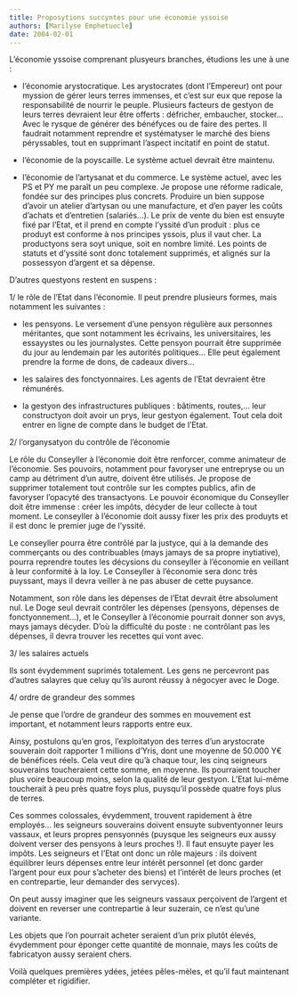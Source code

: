 ```yaml
---
title: Proposytions succyntes pour une économie yssoise
authors: [Marilyse Emphetuocle]
date: 2004-02-01
---
```


L’économie yssoise comprenant plusyeurs branches, étudions les une à une :

-  l’économie arystocratique. Les arystocrates (dont l’Empereur) ont pour myssion de gérer leurs terres immenses, et c’est sur eux que repose la responsabilité de nourrir le peuple. Plusieurs facteurs de gestyon de leurs terres devraient leur être offerts : défricher, embaucher, stocker... Avec le rysque de générer des bénéfyces ou de faire des pertes. Il faudrait notamment reprendre et systématyser le marché des biens péryssables, tout en supprimant l’aspect incitatif en point de statut.

-  l’économie de la poyscaille. Le système actuel devrait être maintenu.

-  l’économie de l’artysanat et du commerce. Le système actuel, avec les PS et PY me paraît un peu complexe. Je propose une réforme radicale, fondée sur des principes plus concrets. Produire un bien suppose d’avoir un atelier d’artysan ou une manufacture, et d’en payer les coûts d’achats et d’entretien (salariés...). Le prix de vente du bien est ensuyte fixé par l’Etat, et il prend en compte l’yssité d’un produit : plus ce produyt est conforme à nos principes yssois, plus il vaut cher. La productyons sera soyt unique, soit en nombre limité. Les points de statuts et d’yssité sont donc totalement supprimés, et alignés sur la possessyon d’argent et sa dépense.

D’autres questyons restent en suspens :

1/ le rôle de l’Etat dans l’économie. Il peut prendre plusieurs formes, mais notamment les suivantes :

- les pensyons. Le versement d’une pensyon régulière aux personnes méritantes, que sont notamment les écrivains, les universitaires, les essayystes ou les journalystes. Cette pensyon pourrait être supprimée du jour au lendemain par les autorités politiques... Elle peut également prendre la forme de dons, de cadeaux divers...

-  les salaires des fonctyonnaires. Les agents de l’Etat devraient être rémunérés.

-  la gestyon des infrastructures publiques : bâtiments, routes,... leur constructyon doit avoir un prys, leur gestyon également. Tout cela doit entrer en ligne de compte dans le budget de l’Etat.

2/ l’organysatyon du contrôle de l’économie

Le rôle du Conseyller à l’économie doit être renforcer, comme animateur de l’économie. Ses pouvoirs, notamment pour favoryser une entrepryse ou un camp au détriment d’un autre, doivent être utilisés. Je propose de supprimer totalement tout contrôle sur les comptes publics, afin de favoryser l’opacyté des transactyons. Le pouvoir économique du Conseyller doit être immense : créer les impôts, décyder de leur collecte à tout moment. Le conseyller à l’économie doit aussy fixer les prix des produyts et il est donc le premier juge de l’yssité.

Le conseyller pourra être contrôlé par la justyce, qui à la demande des commerçants ou des contribuables (mays jamays de sa propre inytiative), pourra reprendre toutes les décysions du conseyller à l’économie en veillant à leur conformité à la loy. Le Conseyller à l’économie sera donc très puyssant, mays il devra veiller à ne pas abuser de cette puysance.

Notamment, son rôle dans les dépenses de l’Etat devrait être absolument nul. Le Doge seul devrait contrôler les dépenses (pensyons, dépenses de fonctyonnement...), et le Conseyller à l’économie pourrait donner son avys, mays jamays décyder. D’où la difficulté du poste : ne contrôlant pas les dépenses, il devra trouver les recettes qui vont avec.

3/ les salaires actuels

Ils sont évydemment suprimés totalement. Les gens ne percevront pas d’autres salayres que celuy qu’ils auront réussy à négocyer avec le Doge.

4/ ordre de grandeur des sommes

Je pense que l’ordre de grandeur des sommes en mouvement est important, et notamment leurs rapports entre eux.

Ainsy, postulons qu’en gros, l’exploitatyon des terres d’un arystocrate souverain doit rapporter 1 millions d’Yris, dont une moyenne de 50.000 Y€ de bénéfices réels. Cela veut dire qu’à chaque tour, les cinq seigneurs souverains toucheraient cette somme, en moyenne. Ils pourraient toucher plus voire beaucoup moins, selon la qualité de leur gestyon. L’Etat lui-même toucherait à peu près quatre foys plus, puysqu’il possède quatre foys plus de terres.

Ces sommes colossales, évydemment, trouvent rapidement à être employés... les seigneurs souverains doivent ensuyte subventyonner leurs vassaux, et leurs propres pensyonnés (puysque les seigneurs eux aussy doivent verser des pensyons à leurs proches !). Il faut ensuyte payer les impôts. Les seigneurs et l’Etat ont donc un rôle majeurs : ils doivent équilibrer leurs dépenses entre leur intérêt personnel (et donc garder l’argent pour eux pour s’acheter des biens) et l’intérêt de leurs proches (et en contrepartie, leur demander des servyces).

On peut aussy imaginer que les seigneurs vassaux perçoivent de l’argent et doivent en reverser une contrepartie à leur suzerain, ce n’est qu’une variante.

Les objets que l’on pourrait acheter seraient d’un prix plutôt élevés, évydemment pour éponger cette quantité de monnaie, mays les coûts de fabricatyon aussy seraient chers.

Voilà quelques premières ydées, jetées pêles-mèles, et qu’il faut maintenant compléter et rigidifier.